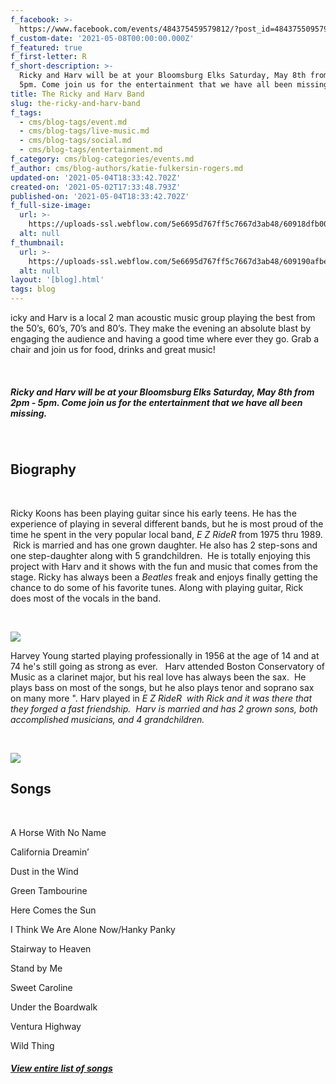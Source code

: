 ```yaml
---
f_facebook: >-
  https://www.facebook.com/events/484375459579812/?post_id=484375509579807&view=permalink
f_custom-date: '2021-05-08T00:00:00.000Z'
f_featured: true
f_first-letter: R
f_short-description: >-
  Ricky and Harv will be at your Bloomsburg Elks Saturday, May 8th from 2pm -
  5pm. Come join us for the entertainment that we have all been missing. 
title: The Ricky and Harv Band
slug: the-ricky-and-harv-band
f_tags:
  - cms/blog-tags/event.md
  - cms/blog-tags/live-music.md
  - cms/blog-tags/social.md
  - cms/blog-tags/entertainment.md
f_category: cms/blog-categories/events.md
f_author: cms/blog-authors/katie-fulkersin-rogers.md
updated-on: '2021-05-04T18:33:42.702Z'
created-on: '2021-05-02T17:33:48.793Z'
published-on: '2021-05-04T18:33:42.702Z'
f_full-size-image:
  url: >-
    https://uploads-ssl.webflow.com/5e6695d767ff5c7667d3ab48/60918dfb0067ea30e3c2c8de_Bloomsburg%20Elks%20Band.jpg
  alt: null
f_thumbnail:
  url: >-
    https://uploads-ssl.webflow.com/5e6695d767ff5c7667d3ab48/609190afbe067b6501d96562_Ricky%20%26%20Harv%20at%20the%20bloomsburg%20elks%20live%20music.jpg
  alt: null
layout: '[blog].html'
tags: blog
---
```


icky and Harv is a local 2 man acoustic music group playing the best from the 50’s, 60’s, 70’s and 80’s. They make the evening an absolute blast by engaging the audience and having a good time where ever they go. Grab a chair and join us for food, drinks and great music!

‍

##### Ricky and Harv will be at your Bloomsburg Elks Saturday, May 8th from 2pm - 5pm. Come join us for the entertainment that we have all been missing.

‍

Biography
---------

‍

Ricky Koons has been playing guitar since his early teens. He has the experience of playing in several different bands, but he is most proud of the time he spent in the very popular local band, _E Z RideR_ from 1975 thru 1989.  Rick is married and has one grown daughter. He also has 2 step-sons and one step-daughter along with 5 grandchildren.  He is totally enjoying this project with Harv and it shows with the fun and music that comes from the stage. Ricky has always been a _Beatles_ freak and enjoys finally getting the chance to do some of his favorite tunes. Along with playing guitar, Rick does most of the vocals in the band.  

‍

![](https://uploads-ssl.webflow.com/5e6695d767ff5c7667d3ab48/609190113df538efef5a830c_scan0002.jpg)

  

Harvey Young started playing professionally in 1956 at the age of 14 and at 74 he's still going as strong as ever.   Harv attended Boston Conservatory of Music as a clarinet major, but his real love has always been the sax.  He plays bass on most of the songs, but he also plays tenor and soprano sax on many more ". Harv played in _E Z RideR  with Rick and it was there that they forged a fast friendship.  Harv is married and has 2 grown sons, both accomplished musicians, and 4 grandchildren._

‍

![](https://uploads-ssl.webflow.com/5e6695d767ff5c7667d3ab48/60919096d2b6306008b2ebb0_17353587_1658213321141917_1112253222234869930_n.jpg)

Songs
-----

‍

A Horse With No Name

  

California Dreamin’

  

Dust in the Wind

  

Green Tambourine

  

Here Comes the Sun

  

I Think We Are Alone Now/Hanky Panky

  

Stairway to Heaven

  

Stand by Me

  

Sweet Caroline

  

Under the Boardwalk

  

Ventura Highway

  

Wild Thing  
  

##### [View entire list of songs](http://www.rickyandharv.com/Song-List.html)

‍

‍
